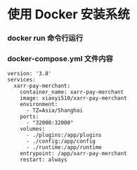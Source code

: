 # 使用 Docker 安装系统


### docker run 命令行运行



### docker-compose.yml 文件内容
```
version: '3.8'
services:
  xarr-pay-merchant:
    container_name: xarr-pay-merchant
    image: xiaoyi510/xarr-pay-merchant
    environment:
      - TZ=Asia/Shanghai
    ports:
      - "32000:32000"
    volumes:
      - ./plugins:/app/plugins
      - ./config:/app/config
      - ./runtime:/app/runtime
    entrypoint: /app/xarr-pay-merchant
    restart: always
```